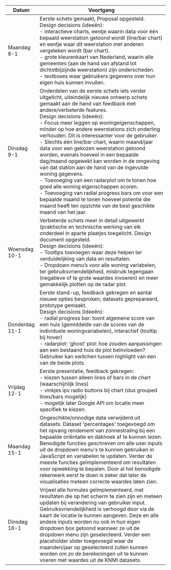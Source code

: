 Datum | Voortgang
--- | ---
Maandag <br> 8-1 | Eerste schets gemaakt, Proposal opgesteld. <br> Design decisions (ideeën): <br> - interactieve charts, eentje waarin data voor één bepaald weerstation getoond wordt (line/bar chart) en eentje waar dit weerstation met anderen vergeleken wordt (bar chart). <br> - grote kleurenkaart van Nederland, waarin alle gemeentes (aan de hand van afstand tot dichtstbijzijnde weerstation) zijn onderscheden. <br> - textboxes waar gebruikers gegevens over hun eigen huis kunnen invullen. 
Dinsdag <br> 9-1 | Onderdelen van de eerste schets iets verder uitgelicht, uiteindelijk nieuwe ontwerp schets gemaakt aan de hand van feedback met andere/verbeterde features. <br> Design decisions (ideeën): <br> - Focus meer leggen op woningeigenschappen, minder op hoe andere weerstations zich onderling verhouden. Dit is interessanter voor de gebruiker. <br> - Slechts één line/bar chart, waarin maand/jaar data voor een gekozen weerstation getoond worden, evenals hoeveel in een bepaalde dag/maand opgewekt kan worden in de omgeving van dat station aan de hand van de ingevulde woning gegevens. <br> - Toevoeging van een radarplot om te tonen hoe goed alle woning eigenschappen scoren. <br> - Toevoeging van radial progress bars om voor een bepaalde maand te tonen hoeveel potentie die maand heeft ten opzichte van de best geschikte maand van het jaar. 
Woensdag <br> 10-1 | Verbeterde schets meer in detail uitgewerkt (praktische en technische werking van elk onderdeel in aparte plaatjes toegelicht. Design document opgesteld. <br> Design decisions (ideeën): <br> - Tooltips toevoegen waar deze helpen ter verduidelijking van data en resultaten. <br> - Dropdown menu’s voor alle woning variabelen, ter gebruiksvriendelijkheid, misbruik tegengaan (negatieve of te grote waardes invoeren) en meer gemakkelijk plotten op de radar plot.
Donderdag <br> 11-1 | Eerste stand-up, feedback gekregen en aantal nieuwe opties besproken, datasets geprepareerd, prototype gemaakt. <br> Design decisions (ideeën): <br>- radial progress bar: toont algemene score van een huis (gemiddelde van de scores van de individuele woningvariabelen), interactief (tooltip bij hover) <br> - radarplot: &#39;ghost&#39; plot: hoe zouden aanpassingen aan een bestaand huis de plot beïnvloeden? Gebruiker kan switchen tussen highlight van een van de beide plots.
Vrijdag <br> 12-1 | Eerste presentatie, feedback gekregen: <br> - kiezen tussen alleen lines of bars in de chart (waarschijnlijk lines) <br> - vinkjes ipv radio buttons bij chart (dus grouped lines/bars mogelijk) <br> - mogelijk later Google API om locatie meer specifiek te kiezen.
Maandag <br> 15-1 | Ongeschikte/onnodige data verwijderd uit datasets. Dataset 'percentages' toegevoegd om het opvang rendement van zonnestraling bij een bepaalde oriëntatie en dakhoek af te kunnen lezen. Benodigde functies geschreven om alle user inputs uit de dropdown menu's te kunnen gebruiken in JavaScript en variabelen te updaten. Verder de meeste functies geïmplementeerd om resultaten voor opwekking te bepalen. Door al het benodigde rekenwerk eerst te doen is zeker dat later de visualisaties meteen correcte waardes laten zien.
Dinsdag <br> 16-1 | Vrijwel alle formules geïmplementeerd, met resultaten die op het scherm te zien zijn en meteen updaten bij verandering van gebruiker input. Gebruiksvriendelijkheid is verhoogd door via de kaart de locatie te kunnen aangeven. Deze en alle andere inputs worden nu ook in hun eigen dropdown box getoond wanneer ze uit de dropdown menu zijn geselecteerd. Verder een placeholder slider toegevoegd waar de maanden/jaar op geselecteerd zullen kunnen worden om zo de berekeningen uit te kunnen voeren met waardes uit de KNMI datasets.
